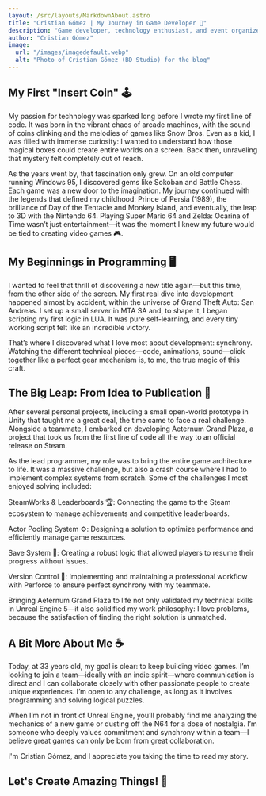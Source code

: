 ```yaml
---
layout: /src/layouts/MarkdownAbout.astro
title: "Cristian Gómez | My Journey in Game Developer 🚀"
description: "Game developer, technology enthusiast, and event organizer. From my beginnings in development to creating communities and impactful projects, here I share my journey, experiences, and learnings. 🚀☕"
author: "Cristian Gómez"
image:
  url: "/images/imagedefault.webp"
  alt: "Photo of Cristian Gómez (BD Studio) for the blog"
---
```


## My First "Insert Coin" 🕹️
My passion for technology was sparked long before I wrote my first line of code. It was born in the vibrant chaos of arcade machines, with the sound of coins clinking and the melodies of games like Snow Bros. Even as a kid, I was filled with immense curiosity: I wanted to understand how those magical boxes could create entire worlds on a screen. Back then, unraveling that mystery felt completely out of reach.

As the years went by, that fascination only grew. On an old computer running Windows 95, I discovered gems like Sokoban and Battle Chess. Each game was a new door to the imagination. My journey continued with the legends that defined my childhood: Prince of Persia (1989), the brilliance of Day of the Tentacle and Monkey Island, and eventually, the leap to 3D with the Nintendo 64. Playing Super Mario 64 and Zelda: Ocarina of Time wasn’t just entertainment—it was the moment I knew my future would be tied to creating video games 🎮.

## My Beginnings in Programming 🖥️

I wanted to feel that thrill of discovering a new title again—but this time, from the other side of the screen. My first real dive into development happened almost by accident, within the universe of Grand Theft Auto: San Andreas. I set up a small server in MTA SA and, to shape it, I began scripting my first logic in LUA. It was pure self-learning, and every tiny working script felt like an incredible victory.

That’s where I discovered what I love most about development: synchrony. Watching the different technical pieces—code, animations, sound—click together like a perfect gear mechanism is, to me, the true magic of this craft.

## The Big Leap: From Idea to Publication 🚀

After several personal projects, including a small open-world prototype in Unity that taught me a great deal, the time came to face a real challenge. Alongside a teammate, I embarked on developing Aeternum Grand Plaza, a project that took us from the first line of code all the way to an official release on Steam.

As the lead programmer, my role was to bring the entire game architecture to life. It was a massive challenge, but also a crash course where I had to implement complex systems from scratch. Some of the challenges I most enjoyed solving included:

SteamWorks & Leaderboards 🏆: Connecting the game to the Steam ecosystem to manage achievements and competitive leaderboards.

Actor Pooling System ⚙️: Designing a solution to optimize performance and efficiently manage game resources.

Save System 💾: Creating a robust logic that allowed players to resume their progress without issues.

Version Control 🤝: Implementing and maintaining a professional workflow with Perforce to ensure perfect synchrony with my teammate.

Bringing Aeternum Grand Plaza to life not only validated my technical skills in Unreal Engine 5—it also solidified my work philosophy: I love problems, because the satisfaction of finding the right solution is unmatched.

## A Bit More About Me ☕

Today, at 33 years old, my goal is clear: to keep building video games. I’m looking to join a team—ideally with an indie spirit—where communication is direct and I can collaborate closely with other passionate people to create unique experiences. I’m open to any challenge, as long as it involves programming and solving logical puzzles.

When I’m not in front of Unreal Engine, you’ll probably find me analyzing the mechanics of a new game or dusting off the N64 for a dose of nostalgia. I’m someone who deeply values commitment and synchrony within a team—I believe great games can only be born from great collaboration.

I'm Cristian Gómez, and I appreciate you taking the time to read my story.

## Let's Create Amazing Things! 🚀 